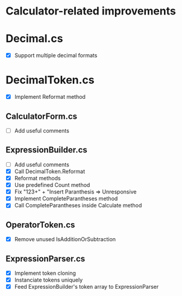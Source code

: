 # Calculator-related improvements

# Decimal.cs

- [X] Support multiple decimal formats

# DecimalToken.cs

- [X] Implement Reformat method

## CalculatorForm.cs

- [ ] Add useful comments

## ExpressionBuilder.cs

- [ ] Add useful comments
- [X] Call DecimalToken.Reformat
- [X] Reformat methods
- [X] Use predefined Count method
- [X] Fix "123+" + "Insert Paranthesis => Unresponsive
- [X] Implement CompleteParantheses method
- [X] Call CompleteParantheses inside Calculate method

## OperatorToken.cs

- [X] Remove unused IsAdditionOrSubtraction

## ExpressionParser.cs

- [X] Implement token cloning
- [X] Instanciate tokens uniquely
- [X] Feed ExpressionBuilder's token array to ExpressionParser
